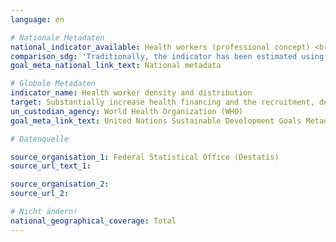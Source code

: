 ```yaml
---
language: en

# Nationale Metadaten
national_indicator_available: Health workers (professional concept) <br> Dentistry personnel (professional concept) <br> Nursing and midwifery personnel (professional concept) <br> Pharmaceutical personnel (professional concept) <br> Physicians (professional concept)<br> Health workers (practising concept)<br> Physicians (practising concept) <br> Dentistry personnel (practising concept)<br> Nursing and midwifery personnel (practising concept) <br> Pharmaceutical personnel (practising concept)
comparison_sdg: 'Traditionally, the indicator has been estimated using two measurements: density of physicians, and density of nursing and midwifery personnel. In the context of the SDG agenda, the dataset have been expanded to physicians, nursing personnel, midwifery personnel, dentistry personnel and pharmaceutical personnel. The dataset is planned to progressively move expand to cover all health cadres. As long as the international metadata description of the SDG indicator 3.c.1 is not completed, the time series "health workers" could not be considered as compliant. But the four additional time series are listed as sub-indicators in the international metadata description.'
goal_meta_national_link_text: National metadata

# Globale Metadaten
indicator_name: Health worker density and distribution
target: Substantially increase health financing and the recruitment, development, training and retention of the health workforce in developing countries, especially in least developed countries and small island developing States
un_custodian_agency: World Health Organization (WHO)
goal_meta_link_text: United Nations Sustainable Development Goals Metadata

# Datenquelle

source_organisation_1: Federal Statistical Office (Destatis)
source_url_text_1:

source_organisation_2:
source_url_2:

# Nicht ändern!
national_geographical_coverage: Total
---
```

